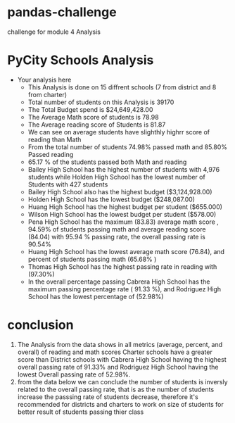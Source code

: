 # pandas-challenge
challenge for module 4
 Analysis 


 # PyCity Schools Analysis

- Your analysis here
  - This Analysis is done on 15 diffrent schools (7 from district and 8 from charter)
  - Total number of students on this Analysis is 39170
  - The Total Budget spend is $24,649,428.00
  - The Average Math score of students is 78.98
  - The Average reading score of Students is 81.87
  - We can see on average students have slighthly highrr score of reading than Math
  - From the total number of students 74.98% passed math and 85.80% Passed reading
  - 65.17 % of the students passed both Math and reading
  - Bailey High School  has the highest number of students with 4,976 students while Holden High School has the lowest number of Students with 427 students
  - Bailey High School  also has the highest budget ($3,124,928.00)
  - Holden High School  has the lowest budget ($248,087.00)
  - Huang High School has the highest budget per student ($655.000)
  - Wilson High School has the lowest budget per student ($578.00) 
  - Pena High School has the maximum (83.83) average math score , 94.59% of students passing math  and average reading score (84.04) with 95.94 % passing rate, the overall passing rate is 90.54%
  - Huang High School has the lowest average math score (76.84), and percent of students passing math (65.68% )
  - Thomas High School has the highest passing rate in reading with (97.30%)
  - In the overall percentage passing Cabrera High School has the maximum passing percentage rate ( 91.33 %), and Rodriguez High School has the lowest percentage of (52.98%)


 # conclusion
1. The Analysis from the data shows  in all metrics (average, percent, and overall) of reading and math scores Charter schools have a greater score than District schools with Cabrera High School having the highest overall passing rate of 91.33% and Rodriguez High School having the lowest Overall passing rate of 52.98%.
2. from the  data below we can conclude the number of students is inversly related to the overall passing rate, that is as the number of students increase  the passsing rate of students decrease, therefore it's recommended for districts and charters to work on size of students for better result of students passing thier class
